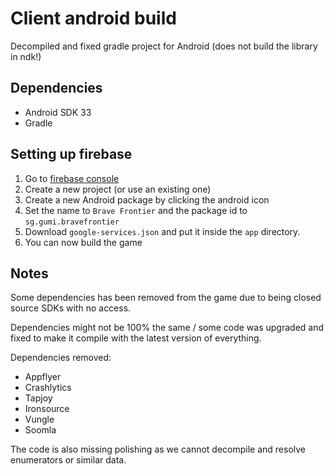 # Client android build
Decompiled and fixed gradle project for Android (does not build the library in ndk!)

## Dependencies
- Android SDK 33
- Gradle

## Setting up firebase
1. Go to [firebase console](https://console.firebase.google.com)
2. Create a new project (or use an existing one)
3. Create a new Android package by clicking the android icon
4. Set the name to `Brave Frontier` and the package id to `sg.gumi.bravefrontier`
5. Download `google-services.json` and put it inside the `app` directory.
6. You can now build the game

## Notes
Some dependencies has been removed from the game due to being closed source SDKs with no access.

Dependencies might not be 100% the same / some code was upgraded and fixed to make it compile with the latest version of everything.

Dependencies removed:
- Appflyer
- Crashlytics
- Tapjoy
- Ironsource
- Vungle
- Soomla

The code is also missing polishing as we cannot decompile and resolve enumerators or similar data.
